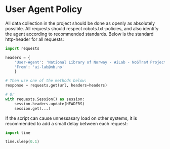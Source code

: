 # User Agent Policy
All data collection in the project should be done as openly as absolutely possible. All requests should respect robots.txt-policies, and also identify the agent according to recommended standards. Below is the standard http-header for all requests:

```python
import requests

headers = {
    'User-Agent': 'National Library of Norway - AiLab - NoSTraM Project - User Agent v1.0',
    'From': 'ai-lab@nb.no' 
    }

# Then use one of the methods below:
response = requests.get(url, headers=headers)

# Or
with requests.Session() as session:
    session.headers.update(HEADERS)
    session.get(...)


```

If the script can cause unnessasary load on other systems, it is recommended to add a small delay between each request:

```python
import time

time.sleep(0.1) 
````

